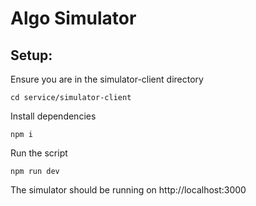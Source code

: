 # Algo Simulator

## Setup:

Ensure you are in the simulator-client directory
```shell
cd service/simulator-client
```

Install dependencies
```shell
npm i
```

Run the script
```shell
npm run dev
```

The simulator should be running on http://localhost:3000